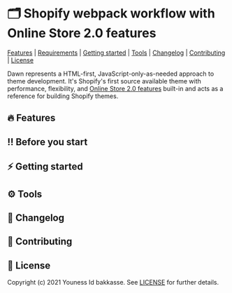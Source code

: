 # 🗂 Shopify webpack workflow with Online Store 2.0 features

[Features](#features) |
[Requirements](#before-you-start) |
[Getting started](#getting-started) |
[Tools](#tools) |
[Changelog](#changelog) |
[Contributing](#contributing) |
[License](#license)

Dawn represents a HTML-first, JavaScript-only-as-needed approach to theme development. It's Shopify's first source available theme with performance, flexibility, and [Online Store 2.0 features](https://www.shopify.com/partners/blog/shopify-online-store) built-in and acts as a reference for building Shopify themes.

## 🔥 Features

## ‼️ Before you start

## ⚡️ Getting started

## ⚙️ Tools

## 📝 Changelog

## 🙌 Contributing

## 📄 License

Copyright (c) 2021 Youness Id bakkasse. See [LICENSE](/LICENSE) for further details.
